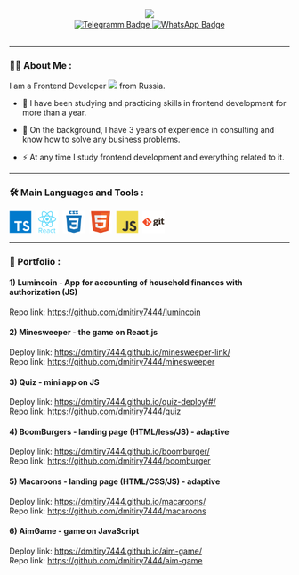 <div id="header" align="center">
  <img src="https://media.giphy.com/media/zOvBKUUEERdNm/giphy.gif" width="200"/>
<div id="badges">
  <a href="https://t.me/dcdmitry1">
    <img src="https://img.shields.io/badge/Telegram-blue?logo=telegram&logoColor=white&style=for-the-badge" alt="Telegramm Badge"/>
  </a>
  <a href="https://api.whatsapp.com/send/?phone=79829765415&text=%D0%9F%D1%80%D0%B8%D0%B2%D0%B5%D1%82%21+%EF%BF%BD&type=phone_number&app_absent=0">
    <img src="https://img.shields.io/badge/WhatsApp-green?logo=whatsapp&logoColor=white&style=for-the-badge" alt="WhatsApp Badge"/>
  </a>
</div>
<img src="https://komarev.com/ghpvc/?username=dmitiry7444&style=flat-square&color=blue" alt=""/>
</div>

---

### :man_technologist: About Me :

I am a Frontend Developer <img src="https://media.giphy.com/media/WUlplcMpOCEmTGBtBW/giphy.gif" width="30"> from Russia.

- :telescope: I have been studying and practicing skills in frontend development for more than a year.

- :seedling: On the background, I have 3 years of experience in consulting and know how to solve any business problems.

- :zap: At any time I study frontend development and everything related to it.


---

### :hammer_and_wrench: Main Languages and Tools :

<div>
  <img src="https://raw.githubusercontent.com/devicons/devicon/1119b9f84c0290e0f0b38982099a2bd027a48bf1/icons/typescript/typescript-original.svg" title="typescript" alt="typescript" width="40" height="40"/>&nbsp;
  <img src="https://github.com/devicons/devicon/blob/master/icons/react/react-original-wordmark.svg" title="React" alt="React" width="40" height="40"/>&nbsp;
  <img src="https://github.com/devicons/devicon/blob/master/icons/css3/css3-plain-wordmark.svg"  title="CSS3" alt="CSS" width="40" height="40"/>&nbsp;
  <img src="https://github.com/devicons/devicon/blob/master/icons/html5/html5-original.svg" title="HTML5" alt="HTML" width="40" height="40"/>&nbsp;
  <img src="https://github.com/devicons/devicon/blob/master/icons/javascript/javascript-original.svg" title="JavaScript" alt="JavaScript" width="40" height="40"/>&nbsp;
  <img src="https://github.com/devicons/devicon/blob/master/icons/git/git-original-wordmark.svg" title="Git" **alt="Git" width="40" height="40"/>
</div>


---

### :rocket: Portfolio :
#### 1) Lumincoin - App for accounting of household finances with authorization (JS)
Repo link: https://github.com/dmitiry7444/lumincoin    
#### 2) Minesweeper - the game on React.js
Deploy link: https://dmitiry7444.github.io/minesweeper-link/   
Repo link: https://github.com/dmitiry7444/minesweeper   
#### 3) Quiz - mini app on JS
Deploy link: https://dmitiry7444.github.io/quiz-deploy/#/   
Repo link: https://github.com/dmitiry7444/quiz   
#### 4) BoomBurgers - landing page (HTML/less/JS) - adaptive
Deploy link: https://dmitiry7444.github.io/boomburger/      
Repo link: https://github.com/dmitiry7444/boomburger   
#### 5) Macaroons - landing page (HTML/CSS/JS) - adaptive
Deploy link: https://dmitiry7444.github.io/macaroons/  
Repo link: https://github.com/dmitiry7444/macaroons   
#### 6) AimGame - game on JavaScript
Deploy link: https://dmitiry7444.github.io/aim-game/     
Repo link: https://github.com/dmitiry7444/aim-game     

